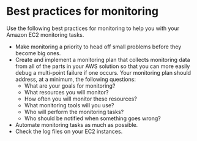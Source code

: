 # Best practices for monitoring<a name="monitoring_best_practices"></a>

Use the following best practices for monitoring to help you with your Amazon EC2 monitoring tasks\.
+ Make monitoring a priority to head off small problems before they become big ones\.
+ Create and implement a monitoring plan that collects monitoring data from all of the parts in your AWS solution so that you can more easily debug a multi\-point failure if one occurs\. Your monitoring plan should address, at a minimum, the following questions:
  + What are your goals for monitoring?
  + What resources you will monitor?
  + How often you will monitor these resources?
  + What monitoring tools will you use?
  + Who will perform the monitoring tasks?
  + Who should be notified when something goes wrong?
+ Automate monitoring tasks as much as possible\.
+ Check the log files on your EC2 instances\.